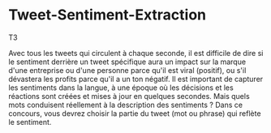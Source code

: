# Tweet-Sentiment-Extraction
T3 


Avec tous les tweets qui circulent à chaque seconde, il est difficile de dire si le sentiment derrière un tweet spécifique aura un impact sur la marque d'une entreprise ou d'une personne parce qu'il est viral (positif), ou s'il dévastera les profits parce qu'il a un ton négatif. Il est important de capturer les sentiments dans la langue, à une époque où les décisions et les réactions sont créées et mises à jour en quelques secondes. Mais quels mots conduisent réellement à la description des sentiments ? Dans ce concours, vous devrez choisir la partie du tweet (mot ou phrase) qui reflète le sentiment.
